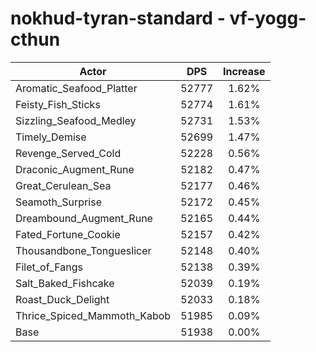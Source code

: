 # nokhud-tyran-standard - vf-yogg-cthun
| Actor | DPS | Increase |
|---|:---:|:---:|
|Aromatic_Seafood_Platter|52777|1.62%|
|Feisty_Fish_Sticks|52774|1.61%|
|Sizzling_Seafood_Medley|52731|1.53%|
|Timely_Demise|52699|1.47%|
|Revenge_Served_Cold|52228|0.56%|
|Draconic_Augment_Rune|52182|0.47%|
|Great_Cerulean_Sea|52177|0.46%|
|Seamoth_Surprise|52172|0.45%|
|Dreambound_Augment_Rune|52165|0.44%|
|Fated_Fortune_Cookie|52157|0.42%|
|Thousandbone_Tongueslicer|52148|0.40%|
|Filet_of_Fangs|52138|0.39%|
|Salt_Baked_Fishcake|52039|0.19%|
|Roast_Duck_Delight|52033|0.18%|
|Thrice_Spiced_Mammoth_Kabob|51985|0.09%|
|Base|51938|0.00%|

